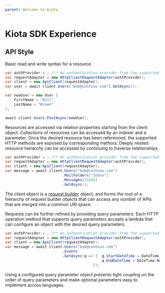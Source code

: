 ```yaml
---
parent: Welcome to Kiota
---
```


# Kiota SDK Experience

## API Style

Basic read and write syntax for a resource.

```csharp
var authProvider = ; /** An authentication provider from the supported language table https://github.com/microsoft/kiota#supported-languages, or your own implementation **/
var requestAdapter = new HttpClientRequestAdapter(authProvider);
var client = new ApiClient(requestAdapter);
var user = await client.Users["bob@contoso.com"].GetAsync();

var newUser = new User {
    FirstName = "Bill",
    LastName = "Brown"
};

await client.Users.PostAsync(newUser);

```

Resources are accessed via relation properties starting from the client object.  Collections of resources can be accessed by an indexer and a parameter. Once the desired resource has been referenced, the supported HTTP methods are exposed by corresponding methors.  Deeply nested resource hierarchy can be accessed by continuing to traverse relationships.

```csharp
var authProvider = ; /** An authentication provider from the supported language table https://github.com/microsoft/kiota#supported-languages, or your own implementation **/
var requestAdapter = new HttpClientRequestAdapter(authProvider);
var client = new ApiClient(requestAdapter);
var message = await client.Users["bob@contoso.com"]
                          .MailFolders["Inbox"]
                          .Messages[23242]
                          .GetAsync();

```

The client object is a [request builder](requestbuilders) object, and forms the root of a hierarchy of request builder objects that can access any number of APIs that are merged into a common URI space.

Requests can be further refined by providing query parameters. Each HTTP operation method that supports query parameters accepts a lambda that can configure an object with the desired query parameters.

```csharp
var authProvider = ; /** An authentication provider from the supported language table https://github.com/microsoft/kiota#supported-languages, or your own implementation **/
var requestAdapter = new HttpClientRequestAdapter(authProvider);
var client = new ApiClient(requestAdapter);
var message = await client.Users["bob@contoso.com"]
                          .Events
                          .GetAsync(q => {  q.StartDateTime = DateTime.Now;
                                            q.EndDateTime = DateTime.Now.AddDays(7);
                                        });

```

Using a configured query parameter object prevents tight coupling on the order of query parameters and make optional parameters easy to implement across languages.